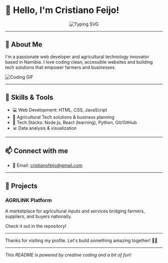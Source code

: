 # 👋 Hello, I'm Cristiano Feijo!

<div align="center">

![Typing SVG](https://readme-typing-svg.herokuapp.com?font=Fira+Code&size=26&color=2A6592&center=true&width=400&lines=Web+Developer;Agritech+Enthusiast;Business+Planner)

</div>

---

## 🚀 About Me

I'm a passionate web developer and agricultural technology innovator based in Namibia. I love coding clean, accessible websites and building tech solutions that empower farmers and businesses.

![Coding GIF](https://media.giphy.com/media/26ufdipQqU2lhNA4g/giphy.gif)

---

## 💼 Skills & Tools

- 💻 Web Development: HTML, CSS, JavaScript
- 🌱 Agricultural Tech solutions & business planning
- 🔧 Tech Stacks: Node.js, React (learning), Python, Git/GitHub
- 📊 Data analysis & visualization

---

## 📫 Connect with me

- 📧 Email: cristianofeijo@gmail.com


---

## 📂 Projects

### AGRILINK Platform
A marketplace for agricultural inputs and services bridging farmers, suppliers, and buyers nationally.

Check it out in the repository!

---

Thanks for visiting my profile. Let's build something amazing together! 🚜💡

---
*This README is powered by creative coding and a bit of fun!*
